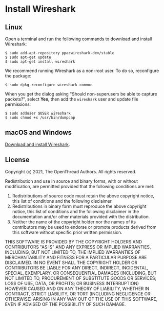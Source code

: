 # Install Wireshark

## Linux

Open a terminal and run the following commands to download and install Wireshark:

```
$ sudo add-apt-repository ppa:wireshark-dev/stable
$ sudo apt-get update
$ sudo apt-get install wireshark
```

We recommend running Wireshark as a non-root user. To do so, reconfigure the package:

```
$ sudo dpkg-reconfigure wireshark-common
```

When you get the dialog asking "Should non-superusers be able to capture packets?",
select **Yes**, then add the `wireshark` user and update file permissions:

```
$ sudo adduser $USER wireshark
$ sudo chmod +x /usr/bin/dumpcap
```

## macOS and Windows

[Download and install Wireshark](https://wireshark.org/#download).

## License

Copyright (c) 2021, The OpenThread Authors.
All rights reserved.

Redistribution and use in source and binary forms, with or without
modification, are permitted provided that the following conditions are met:
1. Redistributions of source code must retain the above copyright
   notice, this list of conditions and the following disclaimer.
2. Redistributions in binary form must reproduce the above copyright
   notice, this list of conditions and the following disclaimer in the
   documentation and/or other materials provided with the distribution.
3. Neither the name of the copyright holder nor the
   names of its contributors may be used to endorse or promote products
   derived from this software without specific prior written permission.

THIS SOFTWARE IS PROVIDED BY THE COPYRIGHT HOLDERS AND CONTRIBUTORS "AS IS"
AND ANY EXPRESS OR IMPLIED WARRANTIES, INCLUDING, BUT NOT LIMITED TO, THE
IMPLIED WARRANTIES OF MERCHANTABILITY AND FITNESS FOR A PARTICULAR PURPOSE
ARE DISCLAIMED. IN NO EVENT SHALL THE COPYRIGHT HOLDER OR CONTRIBUTORS BE
LIABLE FOR ANY DIRECT, INDIRECT, INCIDENTAL, SPECIAL, EXEMPLARY, OR
CONSEQUENTIAL DAMAGES (INCLUDING, BUT NOT LIMITED TO, PROCUREMENT OF
SUBSTITUTE GOODS OR SERVICES; LOSS OF USE, DATA, OR PROFITS; OR BUSINESS
INTERRUPTION) HOWEVER CAUSED AND ON ANY THEORY OF LIABILITY, WHETHER IN
CONTRACT, STRICT LIABILITY, OR TORT (INCLUDING NEGLIGENCE OR OTHERWISE)
ARISING IN ANY WAY OUT OF THE USE OF THIS SOFTWARE, EVEN IF ADVISED OF THE
POSSIBILITY OF SUCH DAMAGE.
